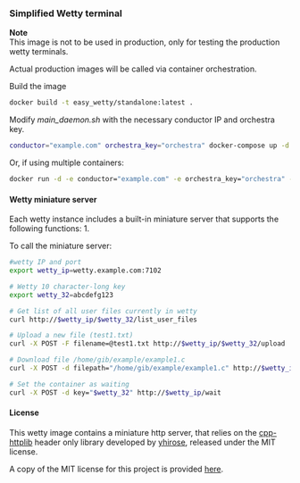 ### Simplified Wetty terminal

**Note**  
This image is not to be used in production, only for testing the production wetty terminals.  

Actual production images will be called via container orchestration.

Build the image
```bash
docker build -t easy_wetty/standalone:latest .
```


Modify *main_daemon.sh* with the necessary conductor IP and orchestra key.

```bash
conductor="example.com" orchestra_key="orchestra" docker-compose up -d
```

Or, if using multiple containers:

```bash
docker run -d -e conductor="example.com" -e orchestra_key="orchestra" -p 7005:3000 -p 7105:3100  easy_wetty/standalone main_daemon
```


#### Wetty miniature server

Each wetty instance includes a built-in miniature server that supports the following functions:
1. 


To call the miniature server:

```bash
#wetty IP and port
export wetty_ip=wetty.example.com:7102

# Wetty 10 character-long key
export wetty_32=abcdefg123

# Get list of all user files currently in wetty
curl http://$wetty_ip/$wetty_32/list_user_files

# Upload a new file (test1.txt)
curl -X POST -F filename=@test1.txt http://$wetty_ip/$wetty_32/upload

# Download file /home/gib/example/example1.c
curl -X POST -d filepath="/home/gib/example/example1.c" http://$wetty_ip/$wetty_32/download

# Set the container as waiting
curl -X POST -d key="$wetty_32" http://$wetty_ip/wait
```



#### License

This wetty image contains a miniature http server, that relies on the [cpp-httplib](https://github.com/yhirose/cpp-httplib) header only library developed by 
[yhirose](https://github.com/yhirose), released under the MIT license.

A copy of the MIT license for this project is provided [here](https://raw.githubusercontent.com/yhirose/cpp-httplib/master/LICENSE).

